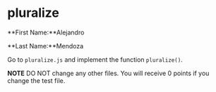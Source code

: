 # pluralize

**First Name:**Alejandro

**Last Name:**Mendoza

Go to `pluralize.js` and implement the function `pluralize()`. 

**NOTE** DO NOT change any other files. You will receive 0 points if you change the test file.
